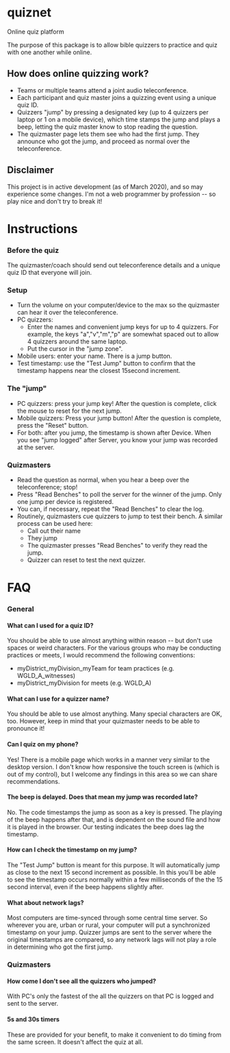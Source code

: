 # quiznet
Online quiz platform

The purpose of this package is to allow bible quizzers to practice and quiz with one another while online.

## How does online quizzing work?

 - Teams or multiple teams attend a joint audio teleconference.
 - Each participant and quiz master joins a quizzing event using a unique quiz ID.
 - Quizzers "jump" by pressing a designated key (up to 4 quizzers per laptop or 1 on a mobile device), 
   which time stamps the jump and plays a beep, letting the quiz master know to stop reading the question.
 - The quizmaster page lets them see who had the first jump.  They announce who got the jump, and proceed 
   as normal over the teleconference.

## Disclaimer
This project is in active development (as of March 2020), and so may experience some changes.  I'm not a 
web programmer by profession -- so play nice and don't try to break it!

# Instructions

### Before the quiz
The quizmaster/coach should send out teleconference details and a unique quiz ID that everyone will join.

### Setup
   - Turn the volume on your computer/device to the max so the quizmaster can hear it over the teleconference.
   - PC quizzers:
     - Enter the names and convenient jump keys for up to 4 quizzers.  For example, the keys "a","v","m","p"
       are somewhat spaced out to allow 4 quizzers around the same laptop.
     - Put the cursor in the "jump zone".
   - Mobile users: enter your name.  There is a jump button.
   - Test timestamp: use the "Test Jump" button to confirm that the timestamp happens near the closest 15second increment.
### The "jump"
   - PC quizzers: press your jump key!  After the question is complete, click the mouse to reset for the next jump.
   - Mobile quizzers: Press your jump button!  After the question is complete, press the "Reset" button.
   - For both: after you jump, the timestamp is shown after Device.  When you see "jump logged" after Server, you know your
     jump was recorded at the server.
### Quizmasters
 - Read the question as normal, when you hear a beep over the teleconference; stop!
 - Press "Read Benches" to poll the server for the winner of the jump.  Only one jump per device is registered.
 - You can, if necessary, repeat the "Read Benches" to clear the log.
 - Routinely, quizmasters cue quizzers to jump to test their bench.  A similar process can be used here:
   - Call out their name
   - They jump
   - The quizmaster presses "Read Benches" to verify they read the jump.
   - Quizzer can reset to test the next quizzer.

# FAQ

### General
#### What can I used for a quiz ID?
You should be able to use almost anything within reason -- but don't use spaces or weird characters.  For the
various groups who may be conducting practices or meets, I would recommend the following conventions:

 - myDistrict_myDivision_myTeam for team practices (e.g. WGLD_A_witnesses)
 - myDistrict_myDivision for meets (e.g. WGLD_A)

#### What can I use for a quizzer name?
You should be able to use almost anything.  Many special characters are OK, too.  However, keep in mind that your 
quizmaster needs to be able to pronounce it!

#### Can I quiz on my phone?
Yes!  There is a mobile page which works in a manner very similar to the desktop version.  I don't know how responsive the
touch screen is (which is out of my control), but I welcome any findings in this area so we can share recommendations.

#### The beep is delayed.  Does that mean my jump was recorded late?
No.  The code timestamps the jump as soon as a key is pressed.  The playing of the beep happens after that, and 
is dependent on the sound file and how it is played in the browser.  Our testing indicates the beep does lag the
timestamp.

#### How can I check the timestamp on my jump?
The "Test Jump" button is meant for this purpose.  It will automatically jump as close to the next 15 second increment
as possible.  In this you'll be able to see the timestamp occurs normally within a few milliseconds of the the 15 second
interval, even if the beep happens slightly after.

#### What about network lags?
Most computers are time-synced through some central time server.  So wherever you are, urban or rural, your computer 
will put a synchronized timestamp on your jump.  Quizzer jumps are sent to the server where the original timestamps are 
compared, so any network lags will not play a role in determining who got the first jump.

### Quizmasters
#### How come I don't see all the quizzers who jumped?
With PC's only the fastest of the all the quizzers on that PC is logged and sent to the server.

#### 5s and 30s timers
These are provided for your benefit, to make it convenient to do timing from the same screen.  It doesn't affect the quiz at all.
